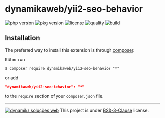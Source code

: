 dynamikaweb/yii2-seo-behavior
=========================
![php version](https://img.shields.io/packagist/php-v/dynamikaweb/yii2-seo-behavior)
![pkg version](https://img.shields.io/packagist/v/dynamikaweb/yii2-seo-behavior)
![license](https://img.shields.io/packagist/l/dynamikaweb/yii2-seo-behavior)
![quality](https://img.shields.io/scrutinizer/quality/g/dynamikaweb/yii2-seo-behavior)
![build](https://img.shields.io/scrutinizer/build/g/dynamikaweb/yii2-seo-behavior)

Installation
------------
The preferred way to install this extension is through [composer](http://getcomposer.org/download/).

Either run

```SHELL
$ composer require dynamikaweb/yii2-seo-behavior "*"
```

or add

```JSON
"dynamikaweb/yii2-seo-behavior": "*"
```

to the `require` section of your `composer.json` file.

--------------------------------------------------------------------------------------------------------------
[![dynamika soluções web](https://avatars.githubusercontent.com/dynamikaweb?size=12)](https://dynamika.com.br)
This project is under [BSD-3-Clause](https://opensource.org/licenses/BSD-3-Clause) license.
